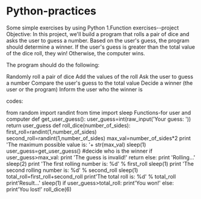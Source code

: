 # Python-practices

Some simple exercises by using Python
1.Function exercises--project 
Objective:
In this project, we'll build a program that rolls a pair of dice and asks the user to guess a number. Based on the user's guess, the program should determine a winner. If the user's guess is greater than the total value of the dice roll, they win! Otherwise, the computer wins.

The program should do the following:

Randomly roll a pair of dice
Add the values of the roll
Ask the user to guess a number
Compare the user's guess to the total value
Decide a winner (the user or the program)
Inform the user who the winner is

codes:

from random import randint 
from time import sleep 
Functions-for user and computer 
def get_user_guess():
    user_guess=int(raw_input('Your guess: '))
    return user_guess
def roll_dice(number_of_sides):
    first_roll=randint(1,number_of_sides)
    second_roll=randint(1,number_of_sides)
    max_val=number_of_sides*2
    print 'The maximum possible value is: '+ str(max_val)
    sleep(1)
    user_guess=get_user_guess()
    #decide who is the winner 
    if user_guess>max_val:
      print 'The guess is invalid!'
      return
    else:
      print 'Rolling...'
      sleep(2)
      print 'The first rolling number is: %d' % first_roll
      sleep(1)
      print 'The second rolling number is: %d' % second_roll
      sleep(1)
      total_roll=first_roll+second_roll
      print'The total roll is: %d' % total_roll
      print'Result...'
      sleep(1)
      if user_guess>total_roll:
        print'You won!'
      else:
        print'You lost!'
roll_dice(6)
    
  
  
  
  
